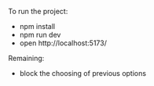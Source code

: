 To run the project:

- npm install
- npm run dev
- open http://localhost:5173/

Remaining:

- block the choosing of previous options

